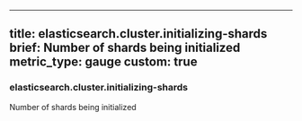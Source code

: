 
---
title: elasticsearch.cluster.initializing-shards
brief: Number of shards being initialized
metric_type: gauge
custom: true
---
### elasticsearch.cluster.initializing-shards

Number of shards being initialized
